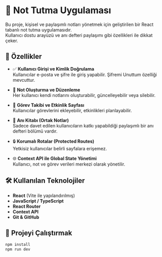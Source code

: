 # 📝 Not Tutma Uygulaması

Bu proje, kişisel ve paylaşımlı notları yönetmek için geliştirilen bir React tabanlı not tutma uygulamasıdır.  
Kullanıcı dostu arayüzü ve anı defteri paylaşımı gibi özellikleri ile dikkat çeker.

## 🚀 Özellikler

- ✅ **Kullanıcı Girişi ve Kimlik Doğrulama**  
  Kullanıcılar e-posta ve şifre ile giriş yapabilir. Şifremi Unuttum özelliği mevcuttur.

- 📝 **Not Oluşturma ve Düzenleme**  
  Her kullanıcı kendi notlarını oluşturabilir, güncelleyebilir veya silebilir.

- 📅 **Görev Takibi ve Etkinlik Sayfası**  
  Kullanıcılar görevlerini ekleyebilir, etkinlikleri planlayabilir.

- 📖 **Anı Kitabı (Ortak Notlar)**  
  Sadece davet edilen kullanıcıların katkı yapabildiği paylaşımlı bir anı defteri bölümü vardır.

- 🔒 **Korumalı Rotalar (Protected Routes)**  
  Yetkisiz kullanıcılar belirli sayfalara erişemez.

- 🌐 **Context API ile Global State Yönetimi**  
  Kullanıcı, not ve görev verileri merkezi olarak yönetilir.

## 🛠️ Kullanılan Teknolojiler

- **React** (Vite ile yapılandırılmış)
- **JavaScript / TypeScript**
- **React Router**
- **Context API**
- **Git & GitHub**

## 📂 Projeyi Çalıştırmak

```bash
npm install
npm run dev

